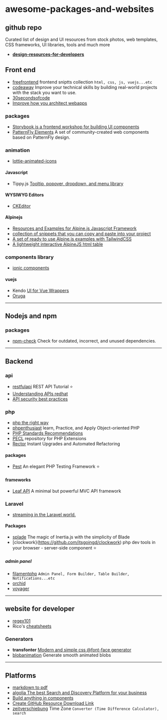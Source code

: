 # awesome-packages-and-websites

## github repo

Curated list of design and UI resources from stock photos, web templates, CSS frameworks, UI libraries, tools and much more

-   [**design-resources-for-developers**](https://github.com/bradtraversy/design-resources-for-developers)

## Front end

-   [freefrontend](https://freefrontend.com) frontend sniptts collection `html, css, js, vuejs...etc`
-   [codeaway](https://www.codeaway.io/) Improve your technical skills by building real-world projects with the stack you want to use.
-   [30secondsofcode](https://www.30secondsofcode.org/)
-   [Improve how you architect webapps](https://www.patterns.dev/)



### packages

-   [Storybook is a frontend workshop for building UI components](https://storybook.js.org/)
-   [PatternFly Elements](https://patternflyelements.org/) A set of community-created web components based on PatternFly design.



### animation

-   [lottie-animated-icons](https://creattie.com/lottie-animated-icons)

#### Javascript

-   Tippy.js [Tooltip, popover, dropdown, and menu library](https://github.com/atomiks/tippyjs)

#### WYSIWYG Editors

-   [CKEditor](https://ckeditor.com/)

#### Alpinejs

-   [Resources and Examples for Alpine.js Javascript Framework](https://www.alpinetoolbox.com/)
-   [collection of snippets that you can copy and paste into your project](https://js.hyperui.dev/)
-   [A set of ready to use Alpine.js examples with TailwindCSS](https://alpinejs.codewithhugo.com/)
-   [A lightweight interactive AlpineJS html table](https://github.com/indgy/LittleBigTable)

### components library

-   [ionic components](https://ionicframework.com/docs/components)

#### vuejs

-   Kendo [UI for Vue Wrappers](https://www.telerik.com/kendo-vue-ui/components/wrappers-introduction/)
-   [Oruga](https://oruga.io/)

---

## Nodejs and npm

### packages

-   [npm-check](https://www.npmjs.com/package/npm-check) Check for outdated, incorrect, and unused dependencies.

---

## Backend

### api

- [restfulapi](https://restfulapi.net/) REST API Tutorial ⭐
- [Understanding APIs redhat](https://www.redhat.com/en/topics/api)
- [API security best practices](https://www.bearer.com/blog/api-security-best-practices)


### php

-   [php the right way](https://phptherightway.com/)
-   [phpenthusiast](https://phpenthusiast.com/) learn, Practice, and Apply Object-oriented PHP
-   [PHP Standards Recommendations](https://www.php-fig.org/psr/)
-   [PECL](https://pecl.php.net/) repository for PHP Extensions
-   [Rector](https://github.com/rectorphp/rector) Instant Upgrades and Automated Refactoring

#### packages

-   [Pest](https://pestphp.com/) An elegant PHP Testing Framework ⭐

#### frameworks

-   [Leaf API](https://api.leafphp.dev/) A minimal but powerful MVC API framework

### Laravel
- [streaming in the Laravel world.](https://larastreamers.com/)

#### Packages

-   [splade](https://splade.dev/) The magic of Inertia.js with the simplicity of Blade
-   [clockwork}(https://github.com/itsgoingd/clockwork) php dev tools in your browser - server-side component ⭐

##### admin panel

-   [filamentphp](https://filamentphp.com/) `Admin Panel, Form Builder, Table Builder, Notifications...etc`
-   [orchid](https://orchid.software/en/) 
-   [voyager](https://voyager.devdojo.com/)

---

## website for developer

-   [regex101](https://regex101.com/)
-   Rico's [cheatsheets](https://devhints.io/)

### Generators

-   **transfonter** [Modern and simple css @font-face generator](https://transfonter.org/)
-   [blobanimation](https://blobanimation.com/) Generate smooth animated blobs

---

## Platforms

-   [markdown to pdf](https://www.markdowntopdf.com)
-   [algolia The best Search and Discovery Platform for your business](https://www.algolia.com/)
-   [Build anything in components](https://bit.dev/)
-   [Create GitHub Resource Download Link](https://downgit.github.io/#/home)
-   [zeitverschiebung](https://www.zeitverschiebung.net/en/) Time Zone `Converter (Time Difference Calculator), search`

